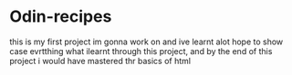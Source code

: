 # Odin-recipes
this is my first project im gonna work on and ive learnt alot hope to show case evrtthing what ilearnt through this project, and by the end of this project i would have mastered thr basics of html
